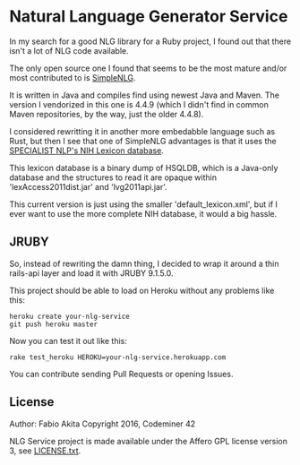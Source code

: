 # Natural Language Generator Service

In my search for a good NLG library for a Ruby project, I found out that there isn't a lot of NLG code available.

The only open source one I found that seems to be the most mature and/or most contributed to is [SimpleNLG](https://github.com/simplenlg/simplenlg).

It is written in Java and compiles find using newest Java and Maven. The version I vendorized in this one is 4.4.9 (which I didn't find in common Maven repositories, by the way, just the older 4.4.8).

I considered rewritting it in another more embedabble language such as Rust, but then I see that one of SimpleNLG advantages is that it uses the [SPECIALIST NLP's NIH Lexicon database](https://www.ncbi.nlm.nih.gov/books/NBK9680/).

This lexicon database is a binary dump of HSQLDB, which is a Java-only database and the structures to read it are opaque within 'lexAccess2011dist.jar' and 'lvg2011api.jar'.

This current version is just using the smaller 'default_lexicon.xml', but if I ever want to use the more complete NIH database, it would a big hassle.

## JRUBY

So, instead of rewriting the damn thing, I decided to wrap it around a thin rails-api layer and load it with JRUBY 9.1.5.0.

This project should be able to load on Heroku without any problems like this:

```
heroku create your-nlg-service
git push heroku master
```

Now you can test it out like this:

```
rake test_heroku HEROKU=your-nlg-service.herokuapp.com
```

You can contribute sending Pull Requests or opening Issues.

## License

Author: Fabio Akita
Copyright 2016, Codeminer 42

NLG Service project is made available under the Affero GPL license version 3, see [LICENSE.txt](LICENCE.txt).
